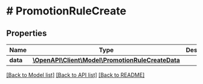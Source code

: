 # # PromotionRuleCreate

## Properties

Name | Type | Description | Notes
------------ | ------------- | ------------- | -------------
**data** | [**\OpenAPI\Client\Model\PromotionRuleCreateData**](PromotionRuleCreateData.md) |  |

[[Back to Model list]](../../README.md#models) [[Back to API list]](../../README.md#endpoints) [[Back to README]](../../README.md)
